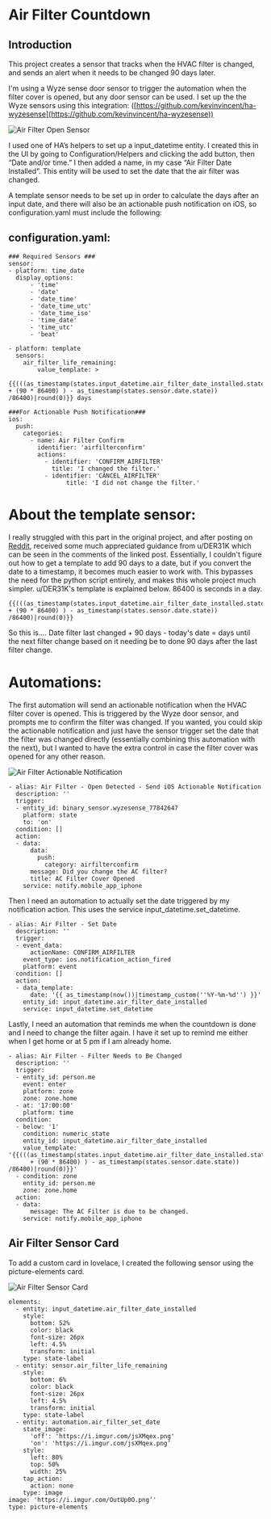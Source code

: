 # Air Filter Countdown

## Introduction

This project creates a sensor that tracks when the HVAC filter is changed, and sends an alert when it needs to be changed 90 days later.

I'm using a Wyze sense door sensor to trigger the automation when the filter cover is opened, but any door sensor can be used. I set up the the Wyze sensors using this integration: ([https://github.com/kevinvincent/ha-wyzesense](https://github.com/kevinvincent/ha-wyzesense))

![Air Filter Open Sensor](https://i.imgur.com/dlOt5QC.jpg)

I used one of HA’s helpers to set up a input\_datetime entity. I created this in the UI by going to Configuration/Helpers and clicking the add button, then “Date and/or time.” I then added a name, in my case “Air Filter Date Installed”. This entity will be used to set the date that the air filter was changed.

A template sensor needs to be set up in order to calculate the days after an input date, and there will also be an actionable push notification on iOS, so configuration.yaml must include the following:

## configuration.yaml:
```
### Required Sensors ###
sensor:
- platform: time_date
  display_options:
      - 'time'
      - 'date'
      - 'date_time'
      - 'date_time_utc'
      - 'date_time_iso'
      - 'time_date'
      - 'time_utc'
      - 'beat'
      
- platform: template
  sensors:
    air_filter_life_remaining:
        value_template: >
          {{(((as_timestamp(states.input_datetime.air_filter_date_installed.state) + (90 * 86400) ) - as_timestamp(states.sensor.date.state)) /86400)|round(0)}} days
    
###For Actionable Push Notification###
ios:
  push:
    categories:
      - name: Air Filter Confirm
        identifier: 'airfilterconfirm'
        actions:
          - identifier: 'CONFIRM_AIRFILTER'
            title: 'I changed the filter.'
          - identifier: 'CANCEL_AIRFILTER'
                title: 'I did not change the filter.'
```

# About the template sensor:

I really struggled with this part in the original project, and after posting on [Reddit](https://www.reddit.com/r/homeassistant/comments/glpqmu/tracking_hvac_filter_with_home_assistant/), received some much appreciated guidance from u/DER31K which can be seen in the comments of the linked post. Essentially, I couldn't figure out how to get a template to add 90 days to a date, but if you convert the date to a timestamp, it becomes much easier to work with. This bypasses the need for the python script entirely, and makes this whole project much simpler. u/DER31K's template is explained below. 86400 is seconds in a day.

```
{{(((as_timestamp(states.input_datetime.air_filter_date_installed.state) + (90 * 86400) ) - as_timestamp(states.sensor.date.state)) /86400)|round(0)}}
```

So this is.... Date filter last changed + 90 days - today's date = days until the next filter change based on it needing be to done 90 days after the last filter change.

# Automations:

The first automation will send an actionable notification when the HVAC filter cover is opened. This is triggered by the Wyze door sensor, and prompts me to confirm the filter was changed. If you wanted, you could skip the actionable notification and just have the sensor trigger set the date that the filter was changed directly (essentially combining this automation with the next), but I wanted to have the extra control in case the filter cover was opened for any other reason.

![Air Filter Actionable Notification](https://i.imgur.com/bh9380X.jpg)

    - alias: Air Filter - Open Detected - Send iOS Actionable Notification
      description: ''
      trigger:
      - entity_id: binary_sensor.wyzesense_77842647
        platform: state
        to: 'on'
      condition: []
      action:
      - data:
          data:
            push:
              category: airfilterconfirm
          message: Did you change the AC filter?
          title: AC Filter Cover Opened
        service: notify.mobile_app_iphone

Then I need an automation to actually set the date triggered by my notification action. This uses the service input\_datetime.set\_datetime.

    - alias: Air Filter - Set Date
      description: ''
      trigger:
      - event_data:
          actionName: CONFIRM_AIRFILTER
        event_type: ios.notification_action_fired
        platform: event
      condition: []
      action:
      - data_template:
          date: '{{ as_timestamp(now())|timestamp_custom(''%Y-%m-%d'') }}'
        entity_id: input_datetime.air_filter_date_installed
        service: input_datetime.set_datetime

Lastly, I need an automation that reminds me when the countdown is done and I need to change the filter again. I have it set up to remind me either when I get home or at 5 pm if I am already home.

    - alias: Air Filter - Filter Needs to Be Changed
      description: ''
      trigger:
      - entity_id: person.me
        event: enter
        platform: zone
        zone: zone.home
      - at: '17:00:00'
        platform: time
      condition:
      - below: '1'
        condition: numeric_state
        entity_id: input_datetime.air_filter_date_installed
        value_template: '{{(((as_timestamp(states.input_datetime.air_filter_date_installed.state)
          + (90 * 86400) ) - as_timestamp(states.sensor.date.state)) /86400)|round(0)}}'
      - condition: zone
        entity_id: person.me
        zone: zone.home
      action:
      - data:
          message: The AC Filter is due to be changed.
        service: notify.mobile_app_iphone

## Air Filter Sensor Card

To add a custom card in lovelace, I created the following sensor using the picture-elements card. 

![Air Filter Sensor Card](https://i.imgur.com/YNYpnG3.jpg)

    elements:
      - entity: input_datetime.air_filter_date_installed
        style:
          bottom: 52%
          color: black
          font-size: 26px
          left: 4.5%
          transform: initial
        type: state-label
      - entity: sensor.air_filter_life_remaining
        style:
          bottom: 6%
          color: black
          font-size: 26px
          left: 4.5%
          transform: initial
        type: state-label
      - entity: automation.air_filter_set_date
        state_image:
          'off': 'https://i.imgur.com/jsXMqex.png'
          'on': 'https://i.imgur.com/jsXMqex.png’
        style:
          left: 80%
          top: 50%
          width: 25%
        tap_action:
          action: none
        type: image
    image: 'https://i.imgur.com/OutUp0O.png’'
    type: picture-elements
